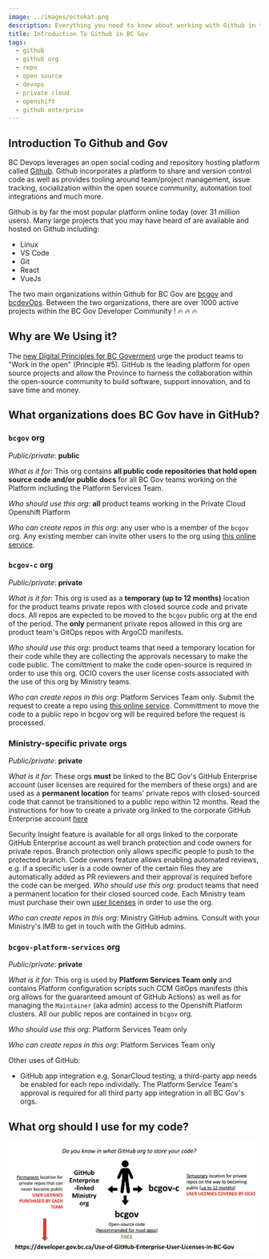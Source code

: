 ```yaml
---
image: ../images/octokat.png
description: Everything you need to know about working with Github in the BC Government.
title: Introduction To Github in BC Gov
tags:
  - github
  - github org
  - repo
  - open source
  - devops
  - private cloud
  - openshift
  - github enterprise
---
```


## Introduction To Github and Gov

BC Devops leverages an open social coding and repository hosting platform called [Github](https://github.com). Github incorporates
a platform to share and version control code as well as provides tooling around team/project management, issue tracking,
socialization within the open source community, automation tool integrations and much more.

Github is by far the most popular platform online today (over 31 million users). Many large projects that you may have heard of
are available and hosted on Github including:

- Linux
- VS Code
- Git
- React
- VueJs

The two main organizations within Github for BC Gov are [bcgov](https://github.com/bcgov) and [bcdevOps](https://github.com/bcdevOps).
Between the two organizations, there are over 1000 active projects within the BC Gov Developer Community ! :fire: :fire: :fire: 

## Why are We Using it?

The [new Digital Principles for BC Goverment](https://digital.gov.bc.ca/resources/digital-principles) urge the product teams to "Work in the open" (Principle #5). GitHub is the leading platform for open source projects and allow the Province to harness the collaboration within the open-source community to build software, support innovation, and to save time and money. 

## What organizations does BC Gov have in GitHub?

### `bcgov` org
*Public/private*: **public**

*What is it for*: This org contains **all public code repositories that hold open source code and/or public docs**  for all BC Gov teams working on the Platform including the Platform Services Team.

*Who should use this org*: **all** product teams working in the Private Cloud Openshift Platform

*Who can create repos in this org*: any user who is a member of the `bcgov` org. Any existing member can invite other users to the org using [this online service](https://just-ask-web-bdec76-prod.apps.silver.devops.gov.bc.ca/).

### `bcgov-c` org
*Public/private*: **private**

*What is it for*: This org is used as a **temporary (up to 12 months)** location for the product teams private repos with closed source code and private docs. All repos are expected to be moved to the `bcgov` public org at the end of the period. The **only** permanent private repos allowed in this org are product team's GitOps repos with ArgoCD manifests.

*Who should use this org*: product teams that need a temporary location for their code while they are collecting the approvals necessary to make the code public. The comittment to make the code open-source is required in order to use this org. OCIO covers the user license costs associated with the use of this org by Ministry teams.

*Who can create repos in this org*: Platform Services Team only.  Submit the request to create a repo using [this online service](https://github.com/BCDevOps/devops-requests/issues/new?assignees=caggles%2C+ShellyXueHan%2C+mitovskaol%2C+patricksimonian&labels=github-repo%2C+pending&template=github_repo_request.md&title=). Committment to move the code to a public repo in bcgov org will be required before the request is processed.


### Ministry-specific private orgs
*Public/private*: **private**

*What is it for*: These orgs **must** be linked to the BC Gov's GitHub Enterprise account (user licenses are required for the members of these orgs) and are used as a **permanent location** for teams' private repos with closed-sourced code that cannot be transitioned to a public repo within 12 months. Read the instructions for how to create a private org linked to the corporate GitHub Enterprise account [here](https://developer.gov.bc.ca/Use-of-GitHub-Enterprise-User-Licenses-in-BC-Gov)  

Security Insight feature is available for all orgs linked to the corporate GitHub Enterprise account as well branch protection and code owners for private repos.  Branch protection only allows specific people to push to the protected branch. Code owners feature allows enabling automated reviews, e.g. if a specific user is a code owner of the certain files they are automatically added as PR reviewers and their approval is required before the code can be merged. 
*Who should use this org*: product teams that need a permanent location for their closed sourced code. Each Ministry team must purchase their own [user licenses]((https://developer.gov.bc.ca/Use-of-GitHub-Enterprise-User-Licenses-in-BC-Gov)) in order to use the org. 

*Who can create repos in this org*: Ministry GitHub admins. Consult with your Ministry's IMB to get in touch with the GitHub admins.

### `bcgov-platform-services` org
*Public/private*: **private**

*What is it for*: This org is used by  **Platform Services Team only**  and contains Platform configuration scripts such CCM GitOps manifests (this org allows for the guaranteed amount of GitHub Actions) as well as for managing the `Maintainer` (aka admin) access to the Openshift Platform clusters. All our public repos are contained in `bcgov` org.

*Who should use this org*: Platform Services Team only

*Who can create repos in this org*: Platform Services Team only

Other uses of GitHub:
 - GitHub app integration e.g. SonarCloud testing, a third-party app needs be enabled for each repo individally. The Platform Service Team's approval is required for all third party app integration in all BC Gov's orgs.

## What org should I use for my code?

![BCGov_GitHub_Org_Guide](../images/GitHub_Org-Guide.png)

